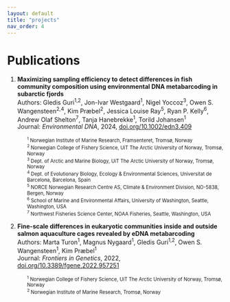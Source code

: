 ```yaml
---
layout: default
title: "projects"
nav_order: 4
---
```


# Publications

1. **Maximizing sampling efficiency to detect differences in fish community composition using environmental DNA metabarcoding in subarctic fjords**  
   Authors: Gledis Guri<sup>1,2</sup>, Jon-Ivar Westgaard<sup>1</sup>, Nigel Yoccoz<sup>3</sup>, Owen S. Wangensteen<sup>2,4</sup>, Kim Præbel<sup>2</sup>, Jessica Louise Ray<sup>5</sup>, Ryan P. Kelly<sup>6</sup>, Andrew Olaf Shelton<sup>7</sup>, Tanja Hanebrekke<sup>1</sup>, Torild Johansen<sup>1</sup>  
   Journal: *Environmental DNA*, 2024, [doi.org/10.1002/edn3.409](https://onlinelibrary.wiley.com/doi/full/10.1002/edn3.409)

   <div style="font-size: 0.8em; margin-left: 2em;">
   <sup>1</sup> Norwegian Institute of Marine Research, Framsenteret, Tromsø, Norway<br>
   <sup>2</sup> Norwegian College of Fishery Science, UiT The Arctic University of Norway, Tromsø, Norway<br>
   <sup>3</sup> Dept. of Arctic and Marine Biology, UiT The Arctic University of Norway, Tromsø, Norway<br>
   <sup>4</sup> Dept. of Evolutionary Biology, Ecology & Environmental Sciences, Universitat de Barcelona, Barcelona, Spain<br>
   <sup>5</sup> NORCE Norwegian Research Centre AS, Climate & Environment Division, NO-5838, Bergen, Norway<br>
   <sup>6</sup> School of Marine and Environmental Affairs, University of Washington, Seattle, Washington, USA<br>
   <sup>7</sup> Northwest Fisheries Science Center, NOAA Fisheries, Seattle, Washington, USA
   </div>

2. **Fine-scale differences in eukaryotic communities inside and outside salmon aquaculture cages revealed by eDNA metabarcoding**  
   Authors: Marta Turon<sup>1</sup>, Magnus Nygaard<sup>1</sup>, Gledis Guri<sup>1,2</sup>, Owen S. Wangensteen<sup>1</sup>, Kim Præbel<sup>1</sup>  
   Journal: *Frontiers in Genetics*, 2022, [doi.org/10.3389/fgene.2022.957251](https://www.frontiersin.org/journals/genetics/articles/10.3389/fgene.2022.957251/full)

   <div style="font-size: 0.8em; margin-left: 2em;">
   <sup>1</sup> Norwegian College of Fishery Science, UiT The Arctic University of Norway, Tromsø, Norway<br>
   <sup>2</sup> Norwegian Institute of Marine Research, Tromsø, Norway
   </div>